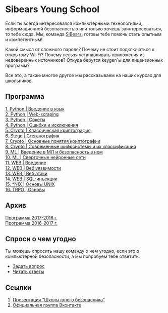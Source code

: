 # Sibears Young School

Если ты всегда интересовался компьютерными технологиями, информационной безопасностью или только хочешь заинтересоваться, то тебе сюда.
Мы, команда [SiBears]((https://vk.com/sibears_tomsk)), готовы тебе помочь стать опытным и компетентным!

Какой смысл от сложного пароля? Почему не стоит подключаться к открытому Wi-Fi? Почему нельзя устанавливать приложения из недоверенных источников? Откуда берутся keygen\`ы для лицензионных программ? 

Все это, а также многое другое мы рассказываем на наших курсах для школьников.

## Программа
[1. Python | Введение в язык](programming/l1.md)<br>
[2. Python | Web-scraping](programming/l2.md)<br>
[3. Python | Сокеты](programming/l3.md)<br>
[4. Python | Ошибки и исключения](programming/l4.md)<br>
[5. Crypto | Классическая криптография](cryptography/l1.md)<br> 
[6. Stego  | Стеганография](steganography/l1.md)<br>
[7. Crypto | Основные понятия криптографии](cryptography/l2.md)<br>
[8. Crypto | Современные шифрсистемы и их классификация](cryptography/l3.md)<br>
[9. ML | Введение в МЛ и безопасность в нем](ml/l1.md)<br>
[10. ML | Сверточные нейронные сети](ml/l2.md)<br>
[11. WEB | Введение](web/l1.md)<br>
[12. WEB | Веб уязвимости](web/l2.md)<br>
[13. WEB | Веб атаки](web/l3.md)<br>
[14. WEB | SQL-инъекции](web/l4.md)<br>
[15. *NIX | Основы UNIX](unix/l1.md)<br>
[16. TRPO | Основы](trpo/l1.md)<br>

## Архив
[Программа 2017-2018 г.](https://github.com/sibears/school/tree/master/2017)  
[Программа 2016-2017 г.](https://github.com/sibears/school/tree/master/2016)

## Спроси о чем угодно
Ты можешь спросить нашу команду о чем угодно, если это о компьютерной безопасности, а мы попробуем тебе ответить.
* [Задать вопрос](https://github.com/sibears/school/issues)
* [Читать ответы](https://github.com/sibears/school/issues?q=is%3Aissue+is%3Aclosed+sort%3Aupdated-desc)


## Ссылки
1. [Презентация "Школы юного безопасника"](schoolctf.pdf)
2. [Официальная группа Вконтакте](https://vk.com/sibears_school)
